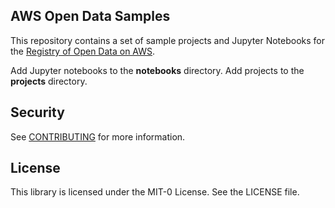 ## AWS Open Data Samples

This repository contains a set of sample projects and Jupyter Notebooks for the [Registry of Open Data on AWS](https://registry.opendata.aws/).

Add Jupyter notebooks to the **notebooks** directory. Add projects to the **projects** directory.

## Security

See [CONTRIBUTING](CONTRIBUTING.md#security-issue-notifications) for more information.

## License

This library is licensed under the MIT-0 License. See the LICENSE file.

